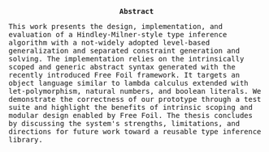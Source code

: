 <p align="center">
  <b><samp>Abstract</samp></b>
</p>

<samp>This work presents the design, implementation, and evaluation of a Hindley-Milner-style type inference algorithm with a not-widely adopted level-based generalization and separated constraint generation and solving. The implementation relies on the intrinsically scoped and generic abstract syntax generated with the recently introduced Free Foil framework. It targets an object language similar to lambda calculus extended with let-polymorphism, natural numbers, and boolean literals. We demonstrate the correctness of our prototype through a test suite and highlight the benefits of intrinsic scoping and modular design enabled by Free Foil. The thesis concludes by discussing the system's strengths, limitations, and directions for future work toward a reusable type inference library.</samp>
